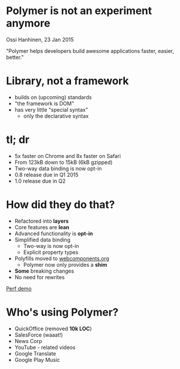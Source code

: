 Polymer is not an experiment anymore
=========================================

Ossi Hanhinen, 23 Jan 2015


"Polymer helps developers build awesome applications faster, easier, better."

# Library, not a framework

- builds on (upcoming) standards
- "the framework is DOM"
- has very little "special syntax"
  - only the declarative syntax

# tl; dr

- 5x faster on Chrome and 8x faster on Safari
- From 123kB down to 15kB (6kB gzipped)
- Two-way data binding is now opt-in
- 0.8 release due in Q1 2015
- 1.0 release due in Q2


# How did they do that?

- Refactored into **layers**
- Core features are **lean**
- Advanced functionality is **opt-in**
- Simplified data binding
  - Two-way is now opt-in
  - Explicit property types
- Polyfills moved to [webcomponents.org](http://webcomponents.org)
  - Polymer now only provides a **shim**
- **Some** breaking changes
- No need for rewrites

[Perf demo](http://youtu.be/0LT6W5QVCJI?t=13m2s)


# Who's using Polymer?

- QuickOffice (removed **10k LOC**)
- SalesForce (waaat!)
- News Corp
- YouTube - related videos
- Google Translate
- Google Play Music

